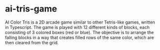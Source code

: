 # ai-tris-game
AI Color Tris is a 2D arcade game similar to other Tetris-like games, written in Typescript. The game is played with 12 different kinds of blocks, each consisting of 3 colored boxes (red or blue). The objective is to arrange the falling blocks in a way that creates filled rows of the same color, which are then cleared from the grid.
